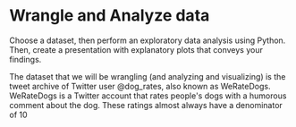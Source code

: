 # Wrangle and Analyze data
Choose a dataset, then perform an exploratory data analysis using Python. 
Then, create a presentation with explanatory plots that conveys your findings.

The dataset that we will be wrangling (and analyzing and visualizing) is the tweet archive of Twitter user @dog_rates, also known as WeRateDogs. WeRateDogs is a Twitter account that rates people's dogs with a humorous comment about the dog. These ratings almost always have a denominator of 10
